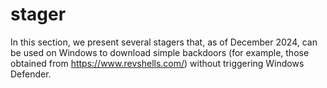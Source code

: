 # stager
In this section, we present several stagers that, as of December 2024, can be used on Windows to download simple backdoors (for example, those obtained from https://www.revshells.com/) without triggering Windows Defender.
